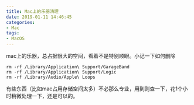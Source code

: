 ```yaml
---
title: Mac上的乐器清理
date: 2019-01-11 14:46:45
categories:
- Mac
tags:
- MacOS
---
```


mac上的乐器，总占据很大的空间，看着不是特别顺眼。小记一下如何删除

```
rm -rf /Library/Application\ Support/GarageBand
rm -rf /Library/Application\ Support/Logic
rm -rf /Library/Audio/Apple\ Loops
```

有些东西（比如mac占用存储空间太多）不必那么专业，用到则查一下，花1个小时稍微处理一下，还是可以的。


